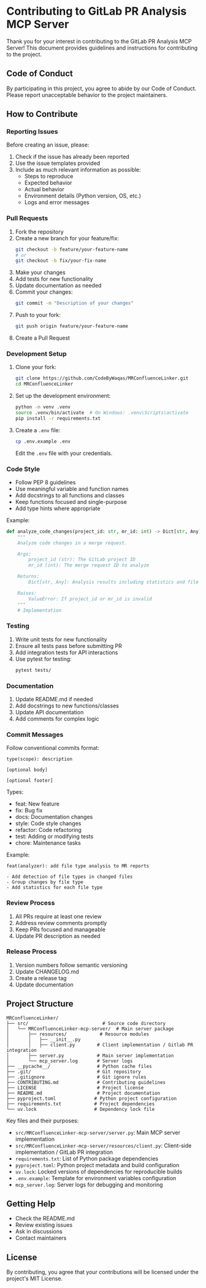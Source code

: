 # Contributing to GitLab PR Analysis MCP Server

Thank you for your interest in contributing to the GitLab PR Analysis MCP Server! This document provides guidelines and instructions for contributing to the project.

## Code of Conduct

By participating in this project, you agree to abide by our Code of Conduct. Please report unacceptable behavior to the project maintainers.

## How to Contribute

### Reporting Issues

Before creating an issue, please:
1. Check if the issue has already been reported
2. Use the issue templates provided
3. Include as much relevant information as possible:
   - Steps to reproduce
   - Expected behavior
   - Actual behavior
   - Environment details (Python version, OS, etc.)
   - Logs and error messages

### Pull Requests

1. Fork the repository
2. Create a new branch for your feature/fix:
   ```bash
   git checkout -b feature/your-feature-name
   # or
   git checkout -b fix/your-fix-name
   ```
3. Make your changes
4. Add tests for new functionality
5. Update documentation as needed
6. Commit your changes:
   ```bash
   git commit -m "Description of your changes"
   ```
7. Push to your fork:
   ```bash
   git push origin feature/your-feature-name
   ```
8. Create a Pull Request

### Development Setup

1. Clone your fork:
   ```bash
   git clone https://github.com/CodeByWaqas/MRConfluenceLinker.git
   cd MRConfluenceLinker
   ```

2. Set up the development environment:
   ```bash
   python -m venv .venv
   source .venv/bin/activate  # On Windows: .venv\Scripts\activate
   pip install -r requirements.txt
   ```

3. Create a `.env` file:
   ```bash
   cp .env.example .env
   ```
   Edit the `.env` file with your credentials.

### Code Style

- Follow PEP 8 guidelines
- Use meaningful variable and function names
- Add docstrings to all functions and classes
- Keep functions focused and single-purpose
- Add type hints where appropriate

Example:
```python
def analyze_code_changes(project_id: str, mr_id: int) -> Dict[str, Any]:
    """
    Analyze code changes in a merge request.

    Args:
        project_id (str): The GitLab project ID
        mr_id (int): The merge request ID to analyze

    Returns:
        Dict[str, Any]: Analysis results including statistics and file changes

    Raises:
        ValueError: If project_id or mr_id is invalid
    """
    # Implementation
```

### Testing

1. Write unit tests for new functionality
2. Ensure all tests pass before submitting PR
3. Add integration tests for API interactions
4. Use pytest for testing:
   ```bash
   pytest tests/
   ```

### Documentation

1. Update README.md if needed
2. Add docstrings to new functions/classes
3. Update API documentation
4. Add comments for complex logic

### Commit Messages

Follow conventional commits format:
```
type(scope): description

[optional body]

[optional footer]
```

Types:
- feat: New feature
- fix: Bug fix
- docs: Documentation changes
- style: Code style changes
- refactor: Code refactoring
- test: Adding or modifying tests
- chore: Maintenance tasks

Example:
```
feat(analyzer): add file type analysis to MR reports

- Add detection of file types in changed files
- Group changes by file type
- Add statistics for each file type
```

### Review Process

1. All PRs require at least one review
2. Address review comments promptly
3. Keep PRs focused and manageable
4. Update PR description as needed

### Release Process

1. Version numbers follow semantic versioning
2. Update CHANGELOG.md
3. Create a release tag
4. Update documentation

## Project Structure

```
MRConfluenceLinker/
├── src/                           # Source code directory
│   └── MRConfluenceLinker-mcp-server/  # Main server package
│       ├── resources/            # Resource modules
│       │   ├── __init__.py
│       │   ├── client.py        # Client implementation / Gitlab PR integration
│       ├── server.py            # Main server implementation
│       └── mcp_server.log       # Server logs
├── __pycache__/                 # Python cache files
├── .git/                        # Git repository
├── .gitignore                   # Git ignore rules
├── CONTRIBUTING.md              # Contributing guidelines
├── LICENSE                      # Project license
├── README.md                    # Project documentation
├── pyproject.toml              # Python project configuration
├── requirements.txt            # Project dependencies
└── uv.lock                     # Dependency lock file
```

Key files and their purposes:
- `src/MRConfluenceLinker-mcp-server/server.py`: Main MCP server implementation
- `src/MRConfluenceLinker-mcp-server/resources/client.py`: Client-side implementation / GitLab PR integration
- `requirements.txt`: List of Python package dependencies
- `pyproject.toml`: Python project metadata and build configuration
- `uv.lock`: Locked versions of dependencies for reproducible builds
- `.env.example`: Template for environment variables configuration
- `mcp_server.log`: Server logs for debugging and monitoring

## Getting Help

- Check the README.md
- Review existing issues
- Ask in discussions
- Contact maintainers

## License

By contributing, you agree that your contributions will be licensed under the project's MIT License.
